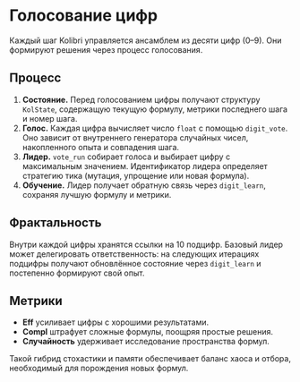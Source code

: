 # Голосование цифр

Каждый шаг Kolibri управляется ансамблем из десяти цифр (0–9). Они формируют решения через процесс голосования.

## Процесс

1. **Состояние.** Перед голосованием цифры получают структуру `KolState`, содержащую текущую формулу, метрики последнего шага и номер шага.
2. **Голос.** Каждая цифра вычисляет число `float` с помощью `digit_vote`. Оно зависит от внутреннего генератора случайных чисел, накопленного опыта и совпадения шага.
3. **Лидер.** `vote_run` собирает голоса и выбирает цифру с максимальным значением. Идентификатор лидера определяет стратегию тика (мутация, упрощение или новая формула).
4. **Обучение.** Лидер получает обратную связь через `digit_learn`, сохраняя лучшую формулу и метрики.

## Фрактальность

Внутри каждой цифры хранятся ссылки на 10 подцифр. Базовый лидер может делегировать ответственность: на следующих итерациях подцифры получают обновлённое состояние через `digit_learn` и постепенно формируют свой опыт.

## Метрики

- **Eff** усиливает цифры с хорошими результатами.
- **Compl** штрафует сложные формулы, поощряя простые решения.
- **Случайность** удерживает исследование пространства формул.

Такой гибрид стохастики и памяти обеспечивает баланс хаоса и отбора, необходимый для порождения новых формул.
